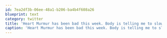 ```yaml
---
id: 7ea2df3b-06ee-48a1-b206-ba4b4f608a26
blueprint: text
category: twitter
title: 'Heart Murmur has been bad this week. Body is telling me to slow down.  Time to listen'
caption: 'Heart Murmur has been bad this week. Body is telling me to slow down.  Time to listen'
---
```

